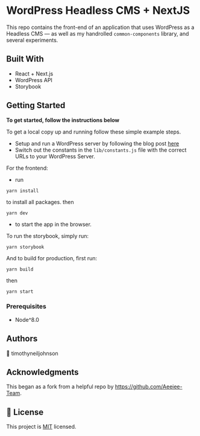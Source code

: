 # WordPress Headless CMS + NextJS 

This repo contains the front-end of an application that uses WordPress as a Headless CMS — as well as my handrolled `common-components` library, and several experiments.

## Built With

- React + Next.js
- WordPress API
- Storybook

## Getting Started

**To get started, follow the instructions below**

To get a local copy up and running follow these simple example steps.

- Setup and run a WordPress server by following the blog post [here]()
- Switch out the constants in the `lib/constants.js` file with the correct URLs to your WordPress Server.

For the frontend:

- run

```
yarn install
```

to install all packages. then

```
yarn dev
```

- to start the app in the browser.

To run the storybook, simply run:

```
yarn storybook
```

And to build for production, first run:

```
yarn build
```

then

```
yarn start
```

### Prerequisites
- Node^8.0


## Authors
👤 timothyneiljohnson

## Acknowledgments
This began as a fork from a helpful repo by https://github.com/Aeeiee-Team.

## 📝 License

This project is [MIT](lic.url) licensed.
